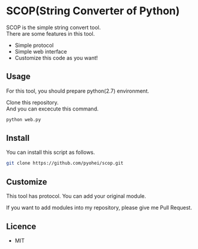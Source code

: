 # SCOP(String Converter of Python)

SCOP is the simple string convert tool.  
There are some features in this tool.

* Simple protocol
* Simple web interface
* Customize this code as you want!


## Usage

For this tool, you should prepare python(2.7) environment.

Clone this repository.  
And you can excecute this command.  

```bash
python web.py
```

## Install

You can install this script as follows.
```bash
git clone https://github.com/pyohei/scop.git
```

## Customize

This tool has protocol.
You can add your original module.

If you want to add modules into my repository, please give me Pull Request.

## Licence

* MIT
